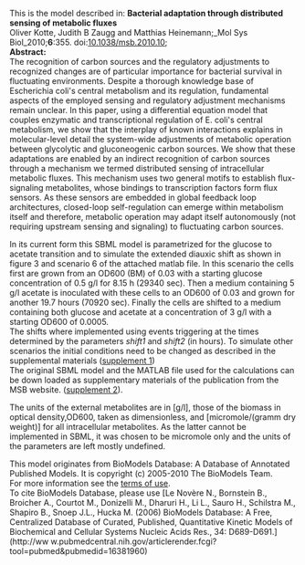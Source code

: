 

This is the model described in: **Bacterial adaptation through distributed
sensing of metabolic fluxes**  
Oliver Kotte, Judith B Zaugg and Matthias Heinemann;_Mol Sys
Biol_2010;**6**:355.
doi:[10.1038/msb.2010.10](http://dx.doi.org/10.1038/msb.2010.10);  
**Abstract:**   
The recognition of carbon sources and the regulatory adjustments to recognized
changes are of particular importance for bacterial survival in fluctuating
environments. Despite a thorough knowledge base of Escherichia coli's central
metabolism and its regulation, fundamental aspects of the employed sensing and
regulatory adjustment mechanisms remain unclear. In this paper, using a
differential equation model that couples enzymatic and transcriptional
regulation of E. coli's central metabolism, we show that the interplay of
known interactions explains in molecular-level detail the system-wide
adjustments of metabolic operation between glycolytic and gluconeogenic carbon
sources. We show that these adaptations are enabled by an indirect recognition
of carbon sources through a mechanism we termed distributed sensing of
intracellular metabolic fluxes. This mechanism uses two general motifs to
establish flux-signaling metabolites, whose bindings to transcription factors
form flux sensors. As these sensors are embedded in global feedback loop
architectures, closed-loop self-regulation can emerge within metabolism itself
and therefore, metabolic operation may adapt itself autonomously (not
requiring upstream sensing and signaling) to fluctuating carbon sources.

In its current form this SBML model is parametrized for the glucose to acetate
transition and to simulate the extended diauxic shift as shown in figure 3 and
scenario 6 of the attached matlab file. In this scenario the cells first are
grown from an OD600 (BM) of 0.03 with a starting glucose concentration of 0.5
g/l for 8.15 h (29340 sec). Then a medium containing 5 g/l acetate is
inoculated with these cells to an OD600 of 0.03 and grown for another 19.7
hours (70920 sec). Finally the cells are shifted to a medium containing both
glucose and acetate at a concentration of 3 g/l with a starting OD600 of
0.0005.  
The shifts where implemented using events triggering at the times determined
by the parameters _shift1_ and _shift2_ (in hours). To simulate other
scenarios the initial conditions need to be changed as described in the
supplemental materials ([supplement
1](http://www.nature.com/msb/journal/v6/n1/extref/msb201010-s1.pdf))  
The original SBML model and the MATLAB file used for the calculations can be
down loaded as supplementary materials of the publication from the MSB
website. ([supplement
2](http://www.nature.com/msb/journal/v6/n1/extref/msb201010-s2.zip)).

The units of the external metabolites are in [g/l], those of the biomass in
optical density,OD600, taken as dimensionless, and [micromole/(gramm dry
weight)] for all intracellular metabolites. As the latter cannot be
implemented in SBML, it was chosen to be micromole only and the units of the
parameters are left mostly undefined.

This model originates from BioModels Database: A Database of Annotated
Published Models. It is copyright (c) 2005-2010 The BioModels Team.  
For more information see the [terms of
use](http://www.ebi.ac.uk/biomodels/legal.html).  
To cite BioModels Database, please use [Le Novère N., Bornstein B., Broicher
A., Courtot M., Donizelli M., Dharuri H., Li L., Sauro H., Schilstra M.,
Shapiro B., Snoep J.L., Hucka M. (2006) BioModels Database: A Free,
Centralized Database of Curated, Published, Quantitative Kinetic Models of
Biochemical and Cellular Systems Nucleic Acids Res., 34: D689-D691.](http://ww
w.pubmedcentral.nih.gov/articlerender.fcgi?tool=pubmed&pubmedid=16381960)

